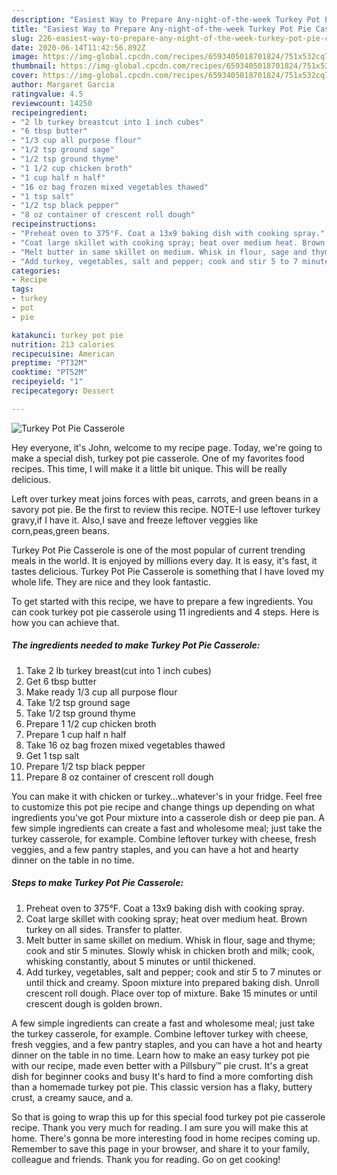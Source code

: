 ```yaml
---
description: "Easiest Way to Prepare Any-night-of-the-week Turkey Pot Pie Casserole"
title: "Easiest Way to Prepare Any-night-of-the-week Turkey Pot Pie Casserole"
slug: 226-easiest-way-to-prepare-any-night-of-the-week-turkey-pot-pie-casserole
date: 2020-06-14T11:42:56.892Z
image: https://img-global.cpcdn.com/recipes/6593405018701824/751x532cq70/turkey-pot-pie-casserole-recipe-main-photo.jpg
thumbnail: https://img-global.cpcdn.com/recipes/6593405018701824/751x532cq70/turkey-pot-pie-casserole-recipe-main-photo.jpg
cover: https://img-global.cpcdn.com/recipes/6593405018701824/751x532cq70/turkey-pot-pie-casserole-recipe-main-photo.jpg
author: Margaret Garcia
ratingvalue: 4.5
reviewcount: 14250
recipeingredient:
- "2 lb turkey breastcut into 1 inch cubes"
- "6 tbsp butter"
- "1/3 cup all purpose flour"
- "1/2 tsp ground sage"
- "1/2 tsp ground thyme"
- "1 1/2 cup chicken broth"
- "1 cup half n half"
- "16 oz bag frozen mixed vegetables thawed"
- "1 tsp salt"
- "1/2 tsp black pepper"
- "8 oz container of crescent roll dough"
recipeinstructions:
- "Preheat oven to 375°F. Coat a 13x9 baking dish with cooking spray."
- "Coat large skillet with cooking spray; heat over medium heat. Brown turkey on all sides. Transfer to platter."
- "Melt butter in same skillet on medium. Whisk in flour, sage and thyme; cook and stir 5 minutes. Slowly whisk in chicken broth and milk; cook, whisking constantly, about 5 minutes or until thickened."
- "Add turkey, vegetables, salt and pepper; cook and stir 5 to 7 minutes or until thick and creamy. Spoon mixture into prepared baking dish. Unroll crescent roll dough. Place over top of mixture. Bake 15 minutes or until crescent dough is golden brown."
categories:
- Recipe
tags:
- turkey
- pot
- pie

katakunci: turkey pot pie 
nutrition: 213 calories
recipecuisine: American
preptime: "PT32M"
cooktime: "PT52M"
recipeyield: "1"
recipecategory: Dessert

---
```



![Turkey Pot Pie Casserole](https://img-global.cpcdn.com/recipes/6593405018701824/751x532cq70/turkey-pot-pie-casserole-recipe-main-photo.jpg)

Hey everyone, it's John, welcome to my recipe page. Today, we're going to make a special dish, turkey pot pie casserole. One of my favorites food recipes. This time, I will make it a little bit unique. This will be really delicious.

Left over turkey meat joins forces with peas, carrots, and green beans in a savory pot pie. Be the first to review this recipe. NOTE-I use leftover turkey gravy,if I have it. Also,I save and freeze leftover veggies like corn,peas,green beans.

Turkey Pot Pie Casserole is one of the most popular of current trending meals in the world. It is enjoyed by millions every day. It is easy, it's fast, it tastes delicious. Turkey Pot Pie Casserole is something that I have loved my whole life. They are nice and they look fantastic.


To get started with this recipe, we have to prepare a few ingredients. You can cook turkey pot pie casserole using 11 ingredients and 4 steps. Here is how you can achieve that.

<!--inarticleads1-->

##### The ingredients needed to make Turkey Pot Pie Casserole:

1. Take 2 lb turkey breast(cut into 1 inch cubes)
1. Get 6 tbsp butter
1. Make ready 1/3 cup all purpose flour
1. Take 1/2 tsp ground sage
1. Take 1/2 tsp ground thyme
1. Prepare 1 1/2 cup chicken broth
1. Prepare 1 cup half n half
1. Take 16 oz bag frozen mixed vegetables thawed
1. Get 1 tsp salt
1. Prepare 1/2 tsp black pepper
1. Prepare 8 oz container of crescent roll dough


You can make it with chicken or turkey…whatever&#39;s in your fridge. Feel free to customize this pot pie recipe and change things up depending on what ingredients you&#39;ve got Pour mixture into a casserole dish or deep pie pan. A few simple ingredients can create a fast and wholesome meal; just take the turkey casserole, for example. Combine leftover turkey with cheese, fresh veggies, and a few pantry staples, and you can have a hot and hearty dinner on the table in no time. 

<!--inarticleads2-->

##### Steps to make Turkey Pot Pie Casserole:

1. Preheat oven to 375°F. Coat a 13x9 baking dish with cooking spray.
1. Coat large skillet with cooking spray; heat over medium heat. Brown turkey on all sides. Transfer to platter.
1. Melt butter in same skillet on medium. Whisk in flour, sage and thyme; cook and stir 5 minutes. Slowly whisk in chicken broth and milk; cook, whisking constantly, about 5 minutes or until thickened.
1. Add turkey, vegetables, salt and pepper; cook and stir 5 to 7 minutes or until thick and creamy. Spoon mixture into prepared baking dish. Unroll crescent roll dough. Place over top of mixture. Bake 15 minutes or until crescent dough is golden brown.


A few simple ingredients can create a fast and wholesome meal; just take the turkey casserole, for example. Combine leftover turkey with cheese, fresh veggies, and a few pantry staples, and you can have a hot and hearty dinner on the table in no time. Learn how to make an easy turkey pot pie with our recipe, made even better with a Pillsbury™ pie crust. It&#39;s a great dish for beginner cooks and busy It&#39;s hard to find a more comforting dish than a homemade turkey pot pie. This classic version has a flaky, buttery crust, a creamy sauce, and a. 

So that is going to wrap this up for this special food turkey pot pie casserole recipe. Thank you very much for reading. I am sure you will make this at home. There's gonna be more interesting food in home recipes coming up. Remember to save this page in your browser, and share it to your family, colleague and friends. Thank you for reading. Go on get cooking!
